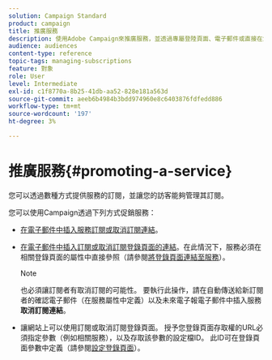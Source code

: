 ```yaml
---
solution: Campaign Standard
product: campaign
title: 推廣服務
description: 使用Adobe Campaign來推廣服務，並透過專屬登陸頁面、電子郵件或直接在您的網站上與客戶互動。
audience: audiences
content-type: reference
topic-tags: managing-subscriptions
feature: 對象
role: User
level: Intermediate
exl-id: c1f8770a-8b25-41db-aa52-828e181a563d
source-git-commit: aeeb6b4984b3bdd974960e8c6403876fdfedd886
workflow-type: tm+mt
source-wordcount: '197'
ht-degree: 3%

---
```


# 推廣服務{#promoting-a-service}

您可以透過數種方式提供服務的訂閱，並讓您的訪客能夠管理其訂閱。

您可以使用Campaign透過下列方式促銷服務：

* [在電子郵件中插入服務訂閱或取消訂閱連結](../../designing/using/links.md#inserting-a-link)。

* [在電子郵件中插入訂閱或取消訂閱登錄頁面的連結](../../designing/using/links.md)。在此情況下，服務必須在相關登錄頁面的屬性中直接參照（請參閱[將登錄頁面連結至服務](../../channels/using/configuring-landing-page.md#linking-a-landing-page-to-a-service)）。

   >[!NOTE]
   >
   >也必須讓訂閱者有取消訂閱的可能性。 要執行此操作，請在自動傳送給新訂閱者的確認電子郵件（在服務屬性中定義）以及未來電子報電子郵件中插入服務<b>取消訂閱連結</b>。

* 讓網站上可以使用訂閱或取消訂閱登錄頁面。 授予您登錄頁面存取權的URL必須指定參數（例如相關服務），以及存取該參數的設定檔ID。 此ID可在登錄頁面參數中定義（請參閱[設定登錄頁面](../../channels/using/configuring-landing-page.md)）。
